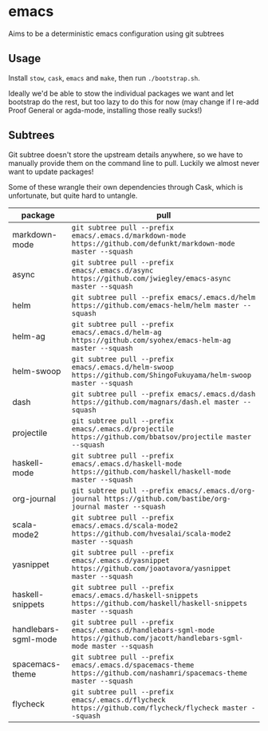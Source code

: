 # emacs
Aims to be a deterministic emacs configuration using git subtrees

## Usage

Install `stow`, `cask`, `emacs` and `make`, then run `./bootstrap.sh`.

Ideally we'd be able to stow the individual packages we want and let
bootstrap do the rest, but too lazy to do this for now (may change if
I re-add Proof General or agda-mode, installing those really sucks!)

## Subtrees

Git subtree doesn't store the upstream details anywhere, so we have to
manually provide them on the command line to pull. Luckily we almost
never want to update packages!

Some of these wrangle their own dependencies through Cask, which is
unfortunate, but quite hard to untangle.

| package | pull |
| --- | --- |
| markdown-mode | `git subtree pull --prefix emacs/.emacs.d/markdown-mode https://github.com/defunkt/markdown-mode master --squash` |
| async | `git subtree pull --prefix emacs/.emacs.d/async https://github.com/jwiegley/emacs-async master --squash` |
| helm | `git subtree pull --prefix emacs/.emacs.d/helm https://github.com/emacs-helm/helm master --squash` |
| helm-ag | `git subtree pull --prefix emacs/.emacs.d/helm-ag https://github.com/syohex/emacs-helm-ag master --squash` |
| helm-swoop | `git subtree pull --prefix emacs/.emacs.d/helm-swoop https://github.com/ShingoFukuyama/helm-swoop master --squash` |
| dash | `git subtree pull --prefix emacs/.emacs.d/dash https://github.com/magnars/dash.el master --squash` |
| projectile | `git subtree pull --prefix emacs/.emacs.d/projectile https://github.com/bbatsov/projectile master --squash` |
| haskell-mode | `git subtree pull --prefix emacs/.emacs.d/haskell-mode https://github.com/haskell/haskell-mode master --squash` |
| org-journal | `git subtree pull --prefix emacs/.emacs.d/org-journal https://github.com/bastibe/org-journal master --squash` |
| scala-mode2 | `git subtree pull --prefix emacs/.emacs.d/scala-mode2 https://github.com/hvesalai/scala-mode2 master --squash` |
| yasnippet | `git subtree pull --prefix emacs/.emacs.d/yasnippet https://github.com/joaotavora/yasnippet master --squash` |
| haskell-snippets | `git subtree pull --prefix emacs/.emacs.d/haskell-snippets https://github.com/haskell/haskell-snippets master --squash` |
| handlebars-sgml-mode | `git subtree pull --prefix emacs/.emacs.d/handlebars-sgml-mode https://github.com/jacott/handlebars-sgml-mode master --squash` |
| spacemacs-theme | `git subtree pull --prefix emacs/.emacs.d/spacemacs-theme https://github.com/nashamri/spacemacs-theme master --squash` |
| flycheck | `git subtree pull --prefix emacs/.emacs.d/flycheck https://github.com/flycheck/flycheck master --squash` |
